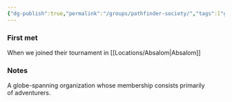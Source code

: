 ```yaml
---
{"dg-publish":true,"permalink":"/groups/pathfinder-society/","tags":["group"],"noteIcon":"group","updated":"2024-01-06T13:11:41.971+01:00"}
---
```


### First met
When we joined their tournament in [[Locations/Absalom\|Absalom]] 
### Notes
A globe-spanning organization whose membership consists primarily of adventurers.